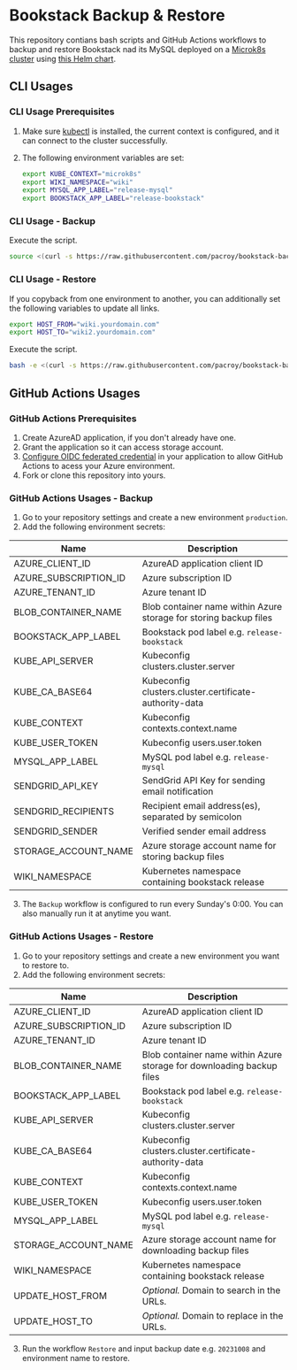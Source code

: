 # Bookstack Backup & Restore

This repository contians bash scripts and GitHub Actions workflows to backup and restore Bookstack nad its MySQL deployed on a [Microk8s cluster](https://github.com/pacroy/microk8s-azure-vm) using [this Helm chart](https://github.com/pacroy/bookstack-helm).

## CLI Usages

### CLI Usage Prerequisites

1. Make sure [kubectl](https://kubernetes.io/docs/tasks/tools/) is installed, the current context is configured, and it can connect to the cluster successfully.
2. The following environment variables are set:

    ```bash
    export KUBE_CONTEXT="microk8s"
    export WIKI_NAMESPACE="wiki"
    export MYSQL_APP_LABEL="release-mysql"
    export BOOKSTACK_APP_LABEL="release-bookstack"
    ```

### CLI Usage - Backup

Execute the script.

```bash
source <(curl -s https://raw.githubusercontent.com/pacroy/bookstack-backup/main/backup.sh)
```

### CLI Usage - Restore

If you copyback from one environment to another, you can additionally set the following variables to update all links.

```sh
export HOST_FROM="wiki.yourdomain.com"
export HOST_TO="wiki2.yourdomain.com"
```

Execute the script.

```bash
bash -e <(curl -s https://raw.githubusercontent.com/pacroy/bookstack-backup/main/restore.sh)
```

## GitHub Actions Usages

### GitHub Actions Prerequisites

1. Create AzureAD application, if you don't already have one.
2. Grant the application so it can access storage account.
3. [Configure OIDC federated credential](https://learn.microsoft.com/en-us/azure/developer/github/connect-from-azure?tabs=azure-portal%2Clinux) in your application to allow GitHub Actions to acess your Azure environment.
4. Fork or clone this repository into yours.

### GitHub Actions Usages - Backup

1. Go to your repository settings and create a new environment `production`.
2. Add the following environment secrets:

| Name                  | Description                                                       |
| --------------------- | ----------------------------------------------------------------- |
| AZURE_CLIENT_ID       | AzureAD application client ID                                     |
| AZURE_SUBSCRIPTION_ID | Azure subscription ID                                             |
| AZURE_TENANT_ID       | Azure tenant ID                                                   |
| BLOB_CONTAINER_NAME   | Blob container name within Azure storage for storing backup files |
| BOOKSTACK_APP_LABEL   | Bookstack pod label e.g. `release-bookstack`                      |
| KUBE_API_SERVER       | Kubeconfig clusters.cluster.server                                |
| KUBE_CA_BASE64        | Kubeconfig clusters.cluster.certificate-authority-data            |
| KUBE_CONTEXT          | Kubeconfig contexts.context.name                                  |
| KUBE_USER_TOKEN       | Kubeconfig users.user.token                                       |
| MYSQL_APP_LABEL       | MySQL pod label e.g. `release-mysql`                              |
| SENDGRID_API_KEY      | SendGrid API Key for sending email notification                   |
| SENDGRID_RECIPIENTS   | Recipient email address(es), separated by semicolon               |
| SENDGRID_SENDER       | Verified sender email address                                     |
| STORAGE_ACCOUNT_NAME  | Azure storage account name for storing backup files               |
| WIKI_NAMESPACE        | Kubernetes namespace containing bookstack release                 |

3. The `Backup` workflow is configured to run every Sunday's 0:00. You can also manually run it at anytime you want.

### GitHub Actions Usages - Restore

1. Go to your repository settings and create a new environment you want to restore to.
2. Add the following environment secrets:

| Name                  | Description                                                           |
| --------------------- | --------------------------------------------------------------------- |
| AZURE_CLIENT_ID       | AzureAD application client ID                                         |
| AZURE_SUBSCRIPTION_ID | Azure subscription ID                                                 |
| AZURE_TENANT_ID       | Azure tenant ID                                                       |
| BLOB_CONTAINER_NAME   | Blob container name within Azure storage for downloading backup files |
| BOOKSTACK_APP_LABEL   | Bookstack pod label e.g. `release-bookstack`                          |
| KUBE_API_SERVER       | Kubeconfig clusters.cluster.server                                    |
| KUBE_CA_BASE64        | Kubeconfig clusters.cluster.certificate-authority-data                |
| KUBE_CONTEXT          | Kubeconfig contexts.context.name                                      |
| KUBE_USER_TOKEN       | Kubeconfig users.user.token                                           |
| MYSQL_APP_LABEL       | MySQL pod label e.g. `release-mysql`                                  |
| STORAGE_ACCOUNT_NAME  | Azure storage account name for downloading backup files               |
| WIKI_NAMESPACE        | Kubernetes namespace containing bookstack release                     |
| UPDATE_HOST_FROM      | *Optional.* Domain to search in the URLs.                             |
| UPDATE_HOST_TO        | *Optional.* Domain to replace in the URLs.                            |

3. Run the workflow `Restore` and input backup date e.g. `20231008` and environment name to restore.
